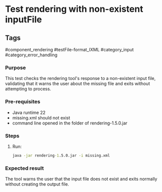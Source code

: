 # Test rendering with non-existent inputFile

## Tags
#component_rendering #testFile-format_IXML #category_input #category_error_handling

### Purpose
This test checks the rendering tool's response to a non-existent input file, validating that it warns the user about the missing file and exits without attempting to process.

### Pre-requisites
* Java runtime 22
* missing.xml should not exist
* command line opened in the folder of rendering-1.5.0.jar

### Steps
1. Run:
	```cmd
	java -jar rendering-1.5.0.jar -i missing.xml
	```

### Expected result
The tool warns the user that the input file does not exist and exits normally without creating the output file.